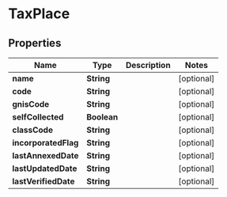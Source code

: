 
# TaxPlace

## Properties
Name | Type | Description | Notes
------------ | ------------- | ------------- | -------------
**name** | **String** |  |  [optional]
**code** | **String** |  |  [optional]
**gnisCode** | **String** |  |  [optional]
**selfCollected** | **Boolean** |  |  [optional]
**classCode** | **String** |  |  [optional]
**incorporatedFlag** | **String** |  |  [optional]
**lastAnnexedDate** | **String** |  |  [optional]
**lastUpdatedDate** | **String** |  |  [optional]
**lastVerifiedDate** | **String** |  |  [optional]



